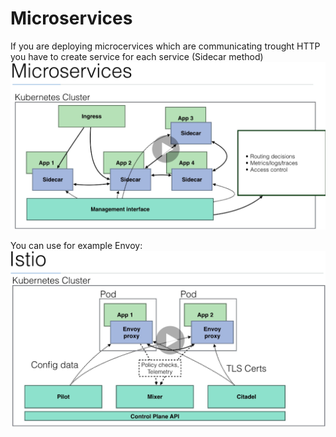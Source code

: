 # Microservices 

If you are deploying microcervices which are communicating trought HTTP you have to create service for each service (Sidecar method)    
![alt text](https://github.com/SavelevArtemD/kubernetes-notes/blob/master/udemy_course/s10_microservices/pictures/sidecar_method.png)       

You can use for example Envoy:  
![alt text](https://github.com/SavelevArtemD/kubernetes-notes/blob/master/udemy_course/s10_microservices/pictures/istio_consept.png)       



